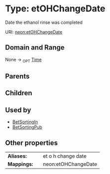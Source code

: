 
# Type: etOHChangeDate


Date the ethanol rinse was completed

URI: [neon:etOHChangeDate](https://data.neonscience.org/etOHChangeDate)


## Domain and Range

None ->  <sub>OPT</sub> [Time](types/Time.md)

## Parents


## Children


## Used by

 * [BetSortingIn](BetSortingIn.md)
 * [BetSortingPub](BetSortingPub.md)

## Other properties

|  |  |  |
| --- | --- | --- |
| **Aliases:** | | et o h change date |
| **Mappings:** | | neon:etOHChangeDate |

